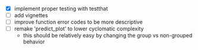 - [x] implement proper testing with testthat
- [ ] add vignettes
- [ ] improve function error codes to be more descriptive
- [ ] remake 'predict_plot' to lower cyclomatic complexity
    - this should be relatively easy by changing the group vs non-grouped behavior